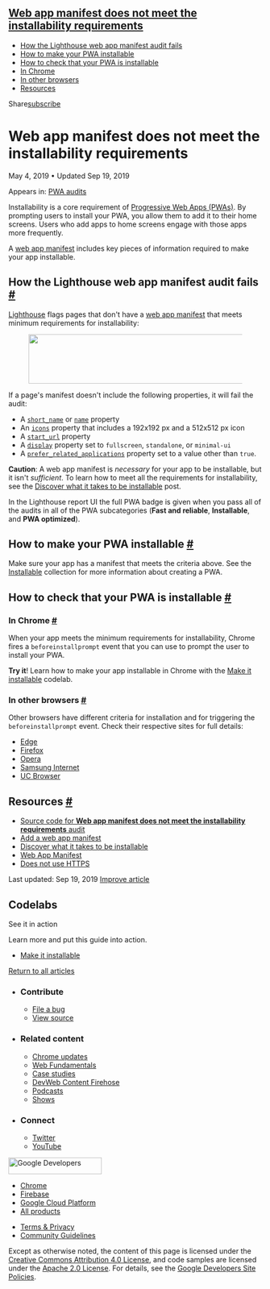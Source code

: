 ## <a href="#web-app-manifest-does-not-meet-the-installability-requirements" class="w-toc__header--link">Web app manifest does not meet the installability requirements</a>

- [How the Lighthouse web app manifest audit fails](#how-the-lighthouse-web-app-manifest-audit-fails)
- [How to make your PWA installable](#how-to-make-your-pwa-installable)
- [How to check that your PWA is installable](#how-to-check-that-your-pwa-is-installable)
- [In Chrome](#in-chrome)
- [In other browsers](#in-other-browsers)
- [Resources](#resources)

Share<a href="/newsletter/" class="gc-analytics-event w-actions__fab w-actions__fab--subscribe"><span>subscribe</span></a>

# Web app manifest does not meet the installability requirements

May 4, 2019 <span class="w-author__separator">•</span> Updated Sep 19, 2019

<span class="w-post-signpost__title">Appears in:</span> <a href="/lighthouse-pwa" class="w-post-signpost__link">PWA audits</a>

Installability is a core requirement of [Progressive Web Apps (PWAs)](/discover-installable). By prompting users to install your PWA, you allow them to add it to their home screens. Users who add apps to home screens engage with those apps more frequently.

A [web app manifest](/add-manifest/) includes key pieces of information required to make your app installable.

## How the Lighthouse web app manifest audit fails <a href="#how-the-lighthouse-web-app-manifest-audit-fails" class="w-headline-link">#</a>

[Lighthouse](https://developers.google.com/web/tools/lighthouse/) flags pages that don't have a [web app manifest](/add-manifest/) that meets minimum requirements for installability:

<figure><img src="https://web-dev.imgix.net/image/tcFciHGuF3MxnTr1y5ue01OGLBn2/039DlaixA4drrswBzSra.png?auto=format" class="w-screenshot" sizes="(min-width: 800px) 800px, calc(100vw - 48px)" srcset="https://web-dev.imgix.net/image/tcFciHGuF3MxnTr1y5ue01OGLBn2/039DlaixA4drrswBzSra.png?auto=format&amp;w=200 200w, https://web-dev.imgix.net/image/tcFciHGuF3MxnTr1y5ue01OGLBn2/039DlaixA4drrswBzSra.png?auto=format&amp;w=228 228w, https://web-dev.imgix.net/image/tcFciHGuF3MxnTr1y5ue01OGLBn2/039DlaixA4drrswBzSra.png?auto=format&amp;w=260 260w, https://web-dev.imgix.net/image/tcFciHGuF3MxnTr1y5ue01OGLBn2/039DlaixA4drrswBzSra.png?auto=format&amp;w=296 296w, https://web-dev.imgix.net/image/tcFciHGuF3MxnTr1y5ue01OGLBn2/039DlaixA4drrswBzSra.png?auto=format&amp;w=338 338w, https://web-dev.imgix.net/image/tcFciHGuF3MxnTr1y5ue01OGLBn2/039DlaixA4drrswBzSra.png?auto=format&amp;w=385 385w, https://web-dev.imgix.net/image/tcFciHGuF3MxnTr1y5ue01OGLBn2/039DlaixA4drrswBzSra.png?auto=format&amp;w=439 439w, https://web-dev.imgix.net/image/tcFciHGuF3MxnTr1y5ue01OGLBn2/039DlaixA4drrswBzSra.png?auto=format&amp;w=500 500w, https://web-dev.imgix.net/image/tcFciHGuF3MxnTr1y5ue01OGLBn2/039DlaixA4drrswBzSra.png?auto=format&amp;w=571 571w, https://web-dev.imgix.net/image/tcFciHGuF3MxnTr1y5ue01OGLBn2/039DlaixA4drrswBzSra.png?auto=format&amp;w=650 650w, https://web-dev.imgix.net/image/tcFciHGuF3MxnTr1y5ue01OGLBn2/039DlaixA4drrswBzSra.png?auto=format&amp;w=741 741w, https://web-dev.imgix.net/image/tcFciHGuF3MxnTr1y5ue01OGLBn2/039DlaixA4drrswBzSra.png?auto=format&amp;w=845 845w, https://web-dev.imgix.net/image/tcFciHGuF3MxnTr1y5ue01OGLBn2/039DlaixA4drrswBzSra.png?auto=format&amp;w=964 964w, https://web-dev.imgix.net/image/tcFciHGuF3MxnTr1y5ue01OGLBn2/039DlaixA4drrswBzSra.png?auto=format&amp;w=1098 1098w, https://web-dev.imgix.net/image/tcFciHGuF3MxnTr1y5ue01OGLBn2/039DlaixA4drrswBzSra.png?auto=format&amp;w=1252 1252w, https://web-dev.imgix.net/image/tcFciHGuF3MxnTr1y5ue01OGLBn2/039DlaixA4drrswBzSra.png?auto=format&amp;w=1428 1428w, https://web-dev.imgix.net/image/tcFciHGuF3MxnTr1y5ue01OGLBn2/039DlaixA4drrswBzSra.png?auto=format&amp;w=1600 1600w" width="800" height="98" /></figure>If a page's manifest doesn't include the following properties, it will fail the audit:

- A [`short_name`](https://developer.mozilla.org/en-US/docs/Web/Manifest/short_name) or [`name`](https://developer.mozilla.org/en-US/docs/Web/Manifest/name) property
- An [`icons`](https://developer.mozilla.org/en-US/docs/Web/Manifest/icons) property that includes a 192x192 px and a 512x512 px icon
- A [`start_url`](https://developer.mozilla.org/en-US/docs/Web/Manifest/start_url) property
- A [`display`](https://developer.mozilla.org/en-US/docs/Web/Manifest/display) property set to `fullscreen`, `standalone`, or `minimal-ui`
- A [`prefer_related_applications`](https://developers.google.com/web/fundamentals/app-install-banners/native) property set to a value other than `true`.

**Caution**: A web app manifest is _necessary_ for your app to be installable, but it isn't _sufficient_. To learn how to meet all the requirements for installability, see the [Discover what it takes to be installable](/discover-installable) post.

In the Lighthouse report UI the full PWA badge is given when you pass all of the audits in all of the PWA subcategories (**Fast and reliable**, **Installable**, and **PWA optimized**).

## How to make your PWA installable <a href="#how-to-make-your-pwa-installable" class="w-headline-link">#</a>

Make sure your app has a manifest that meets the criteria above. See the [Installable](/installable/) collection for more information about creating a PWA.

## How to check that your PWA is installable <a href="#how-to-check-that-your-pwa-is-installable" class="w-headline-link">#</a>

### In Chrome <a href="#in-chrome" class="w-headline-link">#</a>

When your app meets the minimum requirements for installability, Chrome fires a `beforeinstallprompt` event that you can use to prompt the user to install your PWA.

**Try it**! Learn how to make your app installable in Chrome with the [Make it installable](/codelab-make-installable) codelab.

### In other browsers <a href="#in-other-browsers" class="w-headline-link">#</a>

Other browsers have different criteria for installation and for triggering the `beforeinstallprompt` event. Check their respective sites for full details:

- [Edge](https://docs.microsoft.com/en-us/microsoft-edge/progressive-web-apps#requirements)
- [Firefox](https://developer.mozilla.org/en-US/docs/Web/Progressive_web_apps/Add_to_home_screen#How_do_you_make_an_app_A2HS-ready)
- [Opera](https://dev.opera.com/articles/installable-web-apps/)
- [Samsung Internet](https://hub.samsunginter.net/docs/ambient-badging/)
- [UC Browser](https://plus.ucweb.com/docs/pwa/docs-en/zvrh56)

## Resources <a href="#resources" class="w-headline-link">#</a>

- [Source code for **Web app manifest does not meet the installability requirements** audit](https://github.com/GoogleChrome/lighthouse/blob/master/lighthouse-core/audits/installable-manifest.js)
- [Add a web app manifest](/add-manifest/)
- [Discover what it takes to be installable](/discover-installable)
- [Web App Manifest](https://developer.mozilla.org/en-US/docs/Web/Manifest)
- [Does not use HTTPS](/is-on-https/)

<span class="w-mr--sm">Last updated: Sep 19, 2019 </span>[Improve article](https://github.com/GoogleChrome/web.dev/blob/master/src/site/content/en/lighthouse-pwa/installable-manifest/index.md)

## Codelabs

See it in action

Learn more and put this guide into action.

- <a href="/codelab-make-installable/" class="w-callout__link w-callout__link--codelab">Make it installable</a>

<a href="/lighthouse-pwa" class="gc-analytics-event w-article-navigation__link w-article-navigation__link--back w-article-navigation__link--single">Return to all articles</a>

- ### Contribute

  - <a href="https://github.com/GoogleChrome/web.dev/issues/new?assignees=&amp;labels=bug&amp;template=bug_report.md&amp;title=" class="w-footer__linkbox-link">File a bug</a>
  - <a href="https://github.com/googlechrome/web.dev" class="w-footer__linkbox-link">View source</a>

- ### Related content

  - <a href="https://blog.chromium.org/" class="w-footer__linkbox-link">Chrome updates</a>
  - <a href="https://developers.google.com/web/" class="w-footer__linkbox-link">Web Fundamentals</a>
  - <a href="https://developers.google.com/web/showcase/" class="w-footer__linkbox-link">Case studies</a>
  - <a href="https://devwebfeed.appspot.com/" class="w-footer__linkbox-link">DevWeb Content Firehose</a>
  - <a href="/podcasts/" class="w-footer__linkbox-link">Podcasts</a>
  - <a href="/shows/" class="w-footer__linkbox-link">Shows</a>

- ### Connect

  - <a href="https://www.twitter.com/ChromiumDev" class="w-footer__linkbox-link">Twitter</a>
  - <a href="https://www.youtube.com/user/ChromeDevelopers" class="w-footer__linkbox-link">YouTube</a>

<a href="https://developers.google.com/" class="w-footer__utility-logo-link"><img src="/images/lockup-color.png" alt="Google Developers" class="w-footer__utility-logo" width="185" height="33" /></a>

- <a href="https://developer.chrome.com/" class="w-footer__utility-link">Chrome</a>
- <a href="https://firebase.google.com/" class="w-footer__utility-link">Firebase</a>
- <a href="https://cloud.google.com/" class="w-footer__utility-link">Google Cloud Platform</a>
- <a href="https://developers.google.com/products" class="w-footer__utility-link">All products</a>

<!-- -->

- <a href="https://policies.google.com/" class="w-footer__utility-link">Terms &amp; Privacy</a>
- <a href="/community-guidelines/" class="w-footer__utility-link">Community Guidelines</a>

Except as otherwise noted, the content of this page is licensed under the [Creative Commons Attribution 4.0 License](https://creativecommons.org/licenses/by/4.0/), and code samples are licensed under the [Apache 2.0 License](https://www.apache.org/licenses/LICENSE-2.0). For details, see the [Google Developers Site Policies](https://developers.google.com/terms/site-policies).
